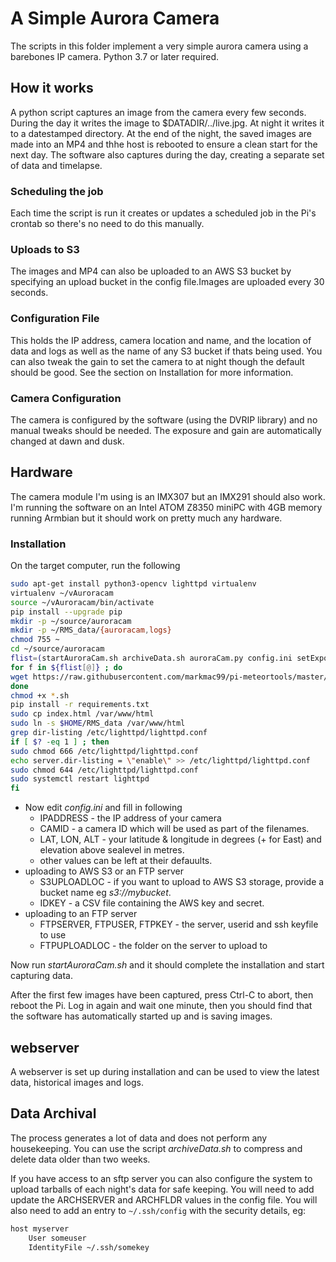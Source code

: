 # A Simple Aurora Camera

The scripts in this folder implement a very simple aurora camera using a barebones IP camera. Python 3.7 or later required. 

## How it works
A python script captures an image from the camera every few seconds. During the day it writes the image to $DATADIR/../live.jpg. At night it writes it to a datestamped directory. At the end of the night, the saved images are made into an MP4 and thhe host is rebooted to ensure a clean start for the next day. 
The software also captures during the day, creating a separate set of data and timelapse. 

### Scheduling the job
Each time the script is run it creates or updates a scheduled job in the Pi's crontab so there's no need to do this manually. 

### Uploads to S3
The images and MP4 can also be uploaded to an AWS S3 bucket by specifying an upload bucket in the config file.Images are uploaded every 30 seconds.  

### Configuration File
This holds the IP address, camera location and name, and the location of data and logs as well as the name of any S3 bucket if thats being used. You can also tweak the gain to set the camera to at night though the default should be good.  See the section on Installation for more information. 

### Camera Configuration
The camera is configured by the software (using the DVRIP library) and no manual tweaks should be needed. The exposure and gain are automatically changed at dawn and dusk. 

## Hardware

The camera module I'm using is an IMX307 but an IMX291 should also work.   
I'm running the software on an Intel ATOM Z8350 miniPC with 4GB memory running Armbian but it should work on pretty much any hardware. 

### Installation

On the target computer, run the following  

``` bash
sudo apt-get install python3-opencv lighttpd virtualenv
virtualenv ~/vAuroracam  
source ~/vAuroracam/bin/activate  
pip install --upgrade pip
mkdir -p ~/source/auroracam
mkdir -p ~/RMS_data/{auroracam,logs}
chmod 755 ~
cd ~/source/auroracam
flist=(startAuroraCam.sh archiveData.sh auroraCam.py config.ini setExpo.py sendToYoutube.py makeImageIndex.py imgindex.html.template index.html redoTimelapse.py archAndFree.py mqtt.cfg requirements.txt) 
for f in ${flist[@]} ; do
wget https://raw.githubusercontent.com/markmac99/pi-meteortools/master/auroracam/${f}  
done 
chmod +x *.sh
pip install -r requirements.txt
sudo cp index.html /var/www/html
sudo ln -s $HOME/RMS_data /var/www/html
grep dir-listing /etc/lighttpd/lighttpd.conf
if [ $? -eq 1 ] ; then 
sudo chmod 666 /etc/lighttpd/lighttpd.conf 
echo server.dir-listing = \"enable\" >> /etc/lighttpd/lighttpd.conf 
sudo chmod 644 /etc/lighttpd/lighttpd.conf
sudo systemctl restart lighttpd
fi 

```

* Now edit *config.ini* and fill in following
  * IPADDRESS - the IP address of your camera
  * CAMID - a camera ID which will be used as part of the filenames. 
  * LAT, LON, ALT - your latitude & longitude in degrees (+ for East) and elevation above sealevel in metres. 
  * other values can be left at their defauults. 
* uploading to AWS S3 or an FTP server
  * S3UPLOADLOC - if you want to upload to AWS S3 storage, provide a bucket name eg *s3://mybucket*. 
  * IDKEY - a CSV file containing the AWS key and secret.
* uploading to an FTP server
  * FTPSERVER, FTPUSER, FTPKEY - the server, userid and ssh keyfile to use
  * FTPUPLOADLOC - the folder on the server to upload to
  
Now run *startAuroraCam.sh* and it should complete the installation and start capturing data.

After the first few images have been captured, press Ctrl-C to abort, then reboot the Pi. Log in again and wait one minute, then you should find that the software has automatically started up and is saving images.

## webserver
A webserver is set up during installation and can be used to view the latest data, historical images and logs. 

## Data Archival
The process generates a lot of data and does not perform any housekeeping. You can use the script *archiveData.sh* to compress and delete data older than two weeks. 

If you have access to an sftp server you can also configure the system to upload tarballs of each night's data for safe keeping. You will need to add update the ARCHSERVER and ARCHFLDR values in the config file. You will also need to add an entry to `~/.ssh/config` with the security details, eg:  
``` bash
host myserver
    User someuser
    IdentityFile ~/.ssh/somekey
```